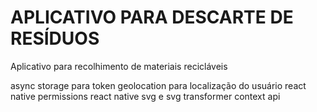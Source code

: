 # APLICATIVO PARA DESCARTE DE RESÍDUOS 
 Aplicativo para recolhimento de materiais recicláveis

async storage para token
geolocation para localização do usuário
react native permissions
react native svg e svg transformer
context api

